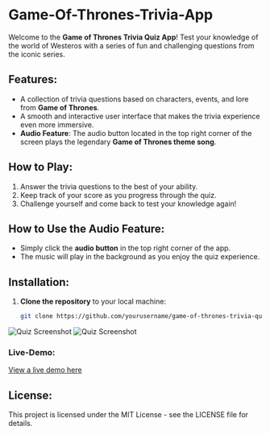 # Game-Of-Thrones-Trivia-App

Welcome to the **Game of Thrones Trivia Quiz App**! Test your knowledge of the world of Westeros with a series of fun and challenging questions from the iconic series.

## Features:
- A collection of trivia questions based on characters, events, and lore from **Game of Thrones**.
- A smooth and interactive user interface that makes the trivia experience even more immersive.
- **Audio Feature**: The audio button located in the top right corner of the screen plays the legendary **Game of Thrones theme song**. 

## How to Play:
1. Answer the trivia questions to the best of your ability.
2. Keep track of your score as you progress through the quiz.
3. Challenge yourself and come back to test your knowledge again!

## How to Use the Audio Feature:
- Simply click the **audio button** in the top right corner of the app.
- The music will play in the background as you enjoy the quiz experience.

## Installation:

1. **Clone the repository** to your local machine:
   ```bash
   git clone https://github.com/yourusername/game-of-thrones-trivia-quiz.git

![Quiz Screenshot](src/images/shot1.png)
![Quiz Screenshot](src/images/shot2.png)

### Live-Demo:

[View a live demo here]()

## **License:**

This project is licensed under the MIT License - see the LICENSE file for details.

